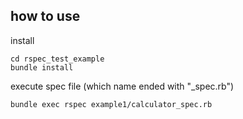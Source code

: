 ## how to use

install

```shell
cd rspec_test_example
bundle install
```

execute spec file (which name ended with "_spec.rb")

```shell
bundle exec rspec example1/calculator_spec.rb
```

